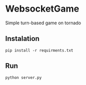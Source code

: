 # WebsocketGame
Simple turn-based game on tornado

## Instalation

``pip install -r requirments.txt``

## Run

``python server.py``
